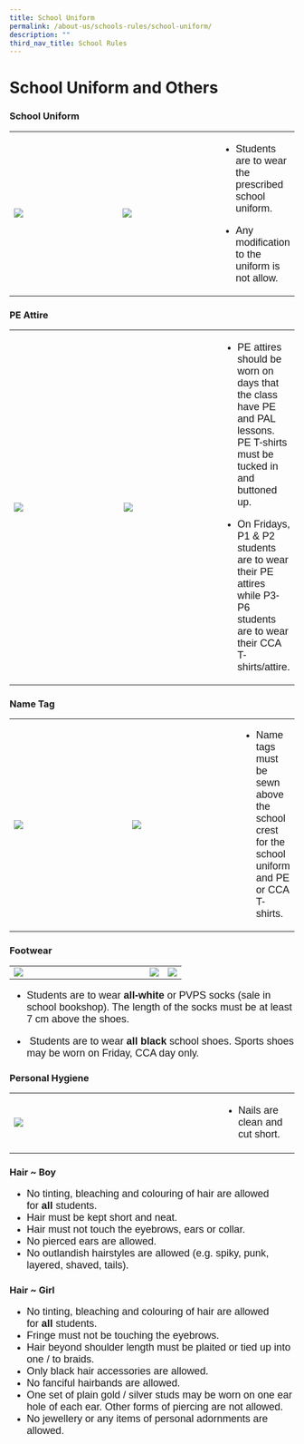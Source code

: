 ```yaml
---
title: School Uniform
permalink: /about-us/schools-rules/school-uniform/
description: ""
third_nav_title: School Rules
---
```

# School Uniform and Others
### School Uniform  

<table><tbody><tr><td style="width: 203px;">
<img src="https://parkviewpri.moe.edu.sg/qql/slot/u177/2023/About%20Us/School%20Rules/School%20Uniform/Picture1.jpg">

</td><td style="width: 180px;"><img src="https://parkviewpri.moe.edu.sg/qql/slot/u177/2023/About%20Us/School%20Rules/School%20Uniform/Picture2.jpg"></td>

<td><font face="arial, sans-serif" size="4">
	
*  Students are to wear the prescribed school uniform.

* Any modification to the uniform is not allow. </font>

</td>
</tr></tbody></table>


### PE Attire

<table><tbody><tr><td style="width: 203px;">
<img src="https://parkviewpri.moe.edu.sg/qql/slot/u177/2023/About%20Us/School%20Rules/School%20Uniform/Picture3.jpg">

</td><td style="width: 180px;"><img src="https://parkviewpri.moe.edu.sg/qql/slot/u177/2023/About%20Us/School%20Rules/School%20Uniform/Picture4.jpg"></td>

<td><font face="arial, sans-serif" size="4">
	
*  PE attires should be worn on days that the class have PE and PAL lessons. PE T-shirts must be tucked in and buttoned up.

* On Fridays, P1 & P2 students are to wear their PE attires while P3-P6 students are to wear their CCA T-shirts/attire. </font>

</td>
</tr></tbody></table>

### Name Tag

<table><tbody><tr><td style="width: 203px;">
<img src="https://parkviewpri.moe.edu.sg/qql/slot/u177/2023/About%20Us/School%20Rules/School%20Uniform/Picture5.png">

</td><td style="width: 185px;"><img src="https://parkviewpri.moe.edu.sg/qql/slot/u177/2023/About%20Us/School%20Rules/School%20Uniform/Picture6.png"></td>

<td><font face="arial, sans-serif" size="4">
	
*  Name tags must be sewn above the school crest for the school uniform and PE or CCA T-shirts. </font>
	
</td>
</tr></tbody></table>

 
### Footwear

<table><tbody><tr><td style="width: 224px;">
<img src="https://parkviewpri.moe.edu.sg/qql/slot/u177/2023/About%20Us/School%20Rules/School%20Uniform/Picture7.png">

</td><td style="width: ;"><img src="https://parkviewpri.moe.edu.sg/qql/slot/u177/2023/About%20Us/School%20Rules/School%20Uniform/Picture8.png"></td>

<td style="width: 1;"><img src="https://parkviewpri.moe.edu.sg/qql/slot/u177/2023/About%20Us/School%20Rules/School%20Uniform/Picture9.png"></td>
	

</tr></tbody></table>

<font face="arial, sans-serif" size="4">
	
*   Students are to wear&nbsp;**all-white**&nbsp;or PVPS socks (sale in school bookshop). The length of the socks must be at least 7 cm above the shoes. 
    
*   &nbsp;Students are to wear&nbsp;**all black**&nbsp;school shoes. Sports shoes may be worn on Friday, CCA day only.
	
</font>

### Personal Hygiene

<table>

<tbody><tr><td style="width: 350px;"><img src="https://parkviewpri.moe.edu.sg/qql/slot/u177/2023/About%20Us/School%20Rules/School%20Uniform/Picture10.png"></td>

<td><font face="arial, sans-serif" size="4">
	
*  Nails are clean and cut short. 
	
</font>

</td>
</tr></tbody></table>

### Hair ~ Boy
<font face="arial, sans-serif" size="4">
		
*   No tinting, bleaching and colouring of hair are allowed for&nbsp;**all**&nbsp;students.
*   Hair must be kept short and neat.
*   Hair must not touch the eyebrows, ears or collar.
*   No pierced ears are allowed.
*   No outlandish hairstyles are allowed&nbsp;(e.g. spiky, punk, layered, shaved, tails).

</font>
	
### Hair ~ Girl
<font face="arial, sans-serif" size="4">
	
*   No tinting, bleaching and colouring of hair are allowed for&nbsp;**all**&nbsp;students.
*   Fringe must not be touching the eyebrows.
*   Hair beyond shoulder length must be plaited or tied up into one / to braids.
*   Only black&nbsp;hair accessories are allowed.
*   No fanciful hairbands are allowed.
*   One set of plain gold / silver studs may be worn on one ear hole of each ear. Other forms of piercing are not allowed.
*   No jewellery or any items of personal adornments are allowed.
	
</font>